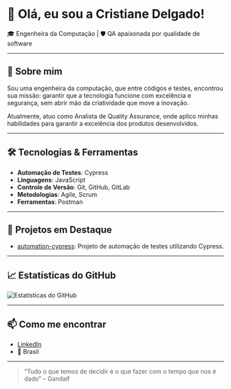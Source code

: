# 👋 Olá, eu sou a Cristiane Delgado!

🎓 Engenheira da Computação | 🛡️ QA apaixonada por qualidade de software 

---

## 💼 Sobre mim

Sou uma engenheira da computação, que entre códigos e testes, encontrou sua missão: garantir que a tecnologia funcione com excelência e segurança, sem abrir mão da criatividade que move a inovação.

Atualmente, atuo como Analista de Quality Assurance, onde aplico minhas habilidades para garantir a excelência dos produtos desenvolvidos.

---

## 🛠️ Tecnologias & Ferramentas

- **Automação de Testes**: Cypress
- **Linguagens**: JavaScript
- **Controle de Versão**: Git, GitHub, GitLab
- **Metodologias**: Agile, Scrum
- **Ferramentas**: Postman

---

## 📌 Projetos em Destaque

- [automation-cypress](https://github.com/byCrismaria/automation-cypress): Projeto de automação de testes utilizando Cypress.

---

## 📈 Estatísticas do GitHub

![Estatísticas do GitHub](https://github-readme-stats.vercel.app/api?username=byCrismaria&show_icons=true&theme=radical)

---

## 📫 Como me encontrar

- [LinkedIn](https://www.linkedin.com/in/cristiane-delgado)
- 📍 Brasil

---

> “Tudo o que temos de decidir é o que fazer com o tempo que nos é dado” – Gandalf

